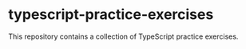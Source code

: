 # typescript-practice-exercises
This repository contains a collection of TypeScript practice exercises.
